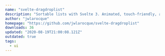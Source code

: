 ```yaml
---
name: "svelte-dragdroplist"
description: "Sortable lists with Svelte 3. Animated, touch-friendly, and accessible."
author: "jwlarocque"
homepage: "https://github.com/jwlarocque/svelte-dragdroplist"
downloads: 36
updated: "2020-08-19T21:00:08.121Z"
outdated: true
tags: 
  - ui
---
```

